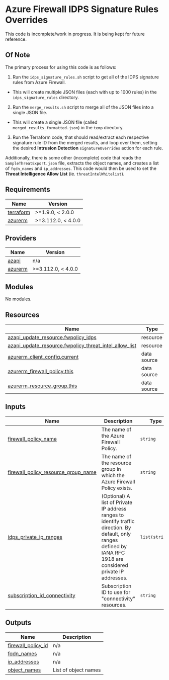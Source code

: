 # Azure Firewall IDPS Signature Rules Overrides

This code is incomplete/work in progress. It is being kept for future reference.

## Of Note

The primary process for using this code is as follows:

1. Run the `idps_signature_rules.sh` script to get all of the IDPS signature rules from Azure Firewall.
  - This will create multiple JSON files (each with up to 1000 rules) in the `idps_signature_rules` directory.
2. Run the `merge_results.sh` script to merge all of the JSON files into a single JSON file.
  - This will create a single JSON file (called `merged_results_formatted.json`) in the `temp` directory.
3. Run the Terraform code, that should read/extract each respective signature rule ID from the merged results, and loop over them, setting the desired **Intrusion Detection** `signatureOverrides` action for each rule.

Additionally, there is some other (incomplete) code that reads the `SampleThreatExport.json` file, extracts the object names, and creates a list of `fqdn_names` and `ip_addresses`. This code would then be used to set the **Threat Intelligence Allow List** (ie. `threatIntelWhitelist`).

<!-- BEGINNING OF PRE-COMMIT-TERRAFORM DOCS HOOK -->
## Requirements

| Name | Version |
|------|---------|
| <a name="requirement_terraform"></a> [terraform](#requirement\_terraform) | >=1.9.0, < 2.0.0 |
| <a name="requirement_azurerm"></a> [azurerm](#requirement\_azurerm) | >=3.112.0, < 4.0.0 |

## Providers

| Name | Version |
|------|---------|
| <a name="provider_azapi"></a> [azapi](#provider\_azapi) | n/a |
| <a name="provider_azurerm"></a> [azurerm](#provider\_azurerm) | >=3.112.0, < 4.0.0 |

## Modules

No modules.

## Resources

| Name | Type |
|------|------|
| [azapi_update_resource.fwpolicy_idps](https://registry.terraform.io/providers/azure/azapi/latest/docs/resources/update_resource) | resource |
| [azapi_update_resource.fwpolicy_threat_intel_allow_list](https://registry.terraform.io/providers/azure/azapi/latest/docs/resources/update_resource) | resource |
| [azurerm_client_config.current](https://registry.terraform.io/providers/hashicorp/azurerm/latest/docs/data-sources/client_config) | data source |
| [azurerm_firewall_policy.this](https://registry.terraform.io/providers/hashicorp/azurerm/latest/docs/data-sources/firewall_policy) | data source |
| [azurerm_resource_group.this](https://registry.terraform.io/providers/hashicorp/azurerm/latest/docs/data-sources/resource_group) | data source |

## Inputs

| Name | Description | Type | Default | Required |
|------|-------------|------|---------|:--------:|
| <a name="input_firewall_policy_name"></a> [firewall\_policy\_name](#input\_firewall\_policy\_name) | The name of the Azure Firewall Policy. | `string` | n/a | yes |
| <a name="input_firewall_policy_resource_group_name"></a> [firewall\_policy\_resource\_group\_name](#input\_firewall\_policy\_resource\_group\_name) | The name of the resource group in which the Azure Firewall Policy exists. | `string` | n/a | yes |
| <a name="input_idps_private_ip_ranges"></a> [idps\_private\_ip\_ranges](#input\_idps\_private\_ip\_ranges) | (Optional) A list of Private IP address ranges to identify traffic direction. By default, only ranges defined by IANA RFC 1918 are considered private IP addresses. | `list(string)` | `[]` | no |
| <a name="input_subscription_id_connectivity"></a> [subscription\_id\_connectivity](#input\_subscription\_id\_connectivity) | Subscription ID to use for "connectivity" resources. | `string` | n/a | yes |

## Outputs

| Name | Description |
|------|-------------|
| <a name="output_firewall_policy_id"></a> [firewall\_policy\_id](#output\_firewall\_policy\_id) | n/a |
| <a name="output_fqdn_names"></a> [fqdn\_names](#output\_fqdn\_names) | n/a |
| <a name="output_ip_addresses"></a> [ip\_addresses](#output\_ip\_addresses) | n/a |
| <a name="output_object_names"></a> [object\_names](#output\_object\_names) | List of object names |
<!-- END OF PRE-COMMIT-TERRAFORM DOCS HOOK -->

